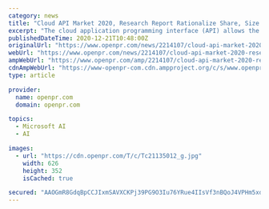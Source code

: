 ```yaml
---
category: news
title: "Cloud API Market 2020, Research Report Rationalize Share, Size and Future Opportunities - CA Technologies, Dell, Google, IBM, Microsoft Corpo"
excerpt: "The cloud application programming interface (API) allows the development of applications and services utilized to ... such as speech recognition and cognitive computing are some factors ..."
publishedDateTime: 2020-12-21T10:48:00Z
originalUrl: "https://www.openpr.com/news/2214107/cloud-api-market-2020-research-report-rationalize-share-size"
webUrl: "https://www.openpr.com/news/2214107/cloud-api-market-2020-research-report-rationalize-share-size"
ampWebUrl: "https://www.openpr.com/amp/2214107/cloud-api-market-2020-research-report-rationalize-share-size"
cdnAmpWebUrl: "https://www-openpr-com.cdn.ampproject.org/c/s/www.openpr.com/amp/2214107/cloud-api-market-2020-research-report-rationalize-share-size"
type: article

provider:
  name: openpr.com
  domain: openpr.com

topics:
  - Microsoft AI
  - AI

images:
  - url: "https://cdn.openpr.com/T/c/Tc21135012_g.jpg"
    width: 626
    height: 352
    isCached: true

secured: "AAOGmR8GdqBpCCJIxmSAVXCKPj39PG9O3Iu76YRue4IIsVf3nBQoJ4VPHm5xdrQfBeC0/riAvj66SxdoC+tQqOuvwUpsVr2/FJhOcTSQTvi2XUAGWkxHI7YmbHy48FdPB8iOvYc0YE4nxAwpf/nGpuAkyNlfJ416LBDr8fmwwCe9GBitd7vnk538yO6bTi2o70hQSv2UpuX/ABZPr+0pDtW35uM9v4uFtE0rjV3RUKgSSCPY6uHPw39RgXkDdtBXGR8efI6pgUqkJ39cXu9VO36CACe7+CF647ZGQFVZSvAFHhIfITl6itBqde+PfdYUIAkTt8qtP1gekZI3w+VFP+GXLPl0B0ehAYJzwN7GKt4=;7WHorFSBtrGcldDpIQtaeA=="
---
```


